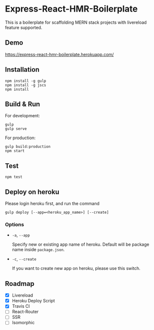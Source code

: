 # Express-React-HMR-Boilerplate

This is a boilerplate for scaffolding MERN stack projects with livereload feature supported.

## Demo

<https://express-react-hmr-boilerplate.herokuapp.com/>

## Installation

```
npm install -g gulp
npm install -g jscs
npm install
```

## Build & Run

For development:
```
gulp
gulp serve
```

For production:
```
gulp build:production
npm start
```

## Test

```
npm test
```

## Deploy on heroku

Please login heroku first, and run the command

```
gulp deploy [--app=<heroku_app_name>] [--create]
```

### Options

- `-a`, `--app`
  
  Specify new or existing app name of heroku. Default will be package name inside `package.json`.

- `-c`, `--create`
  
  If you want to create new app on heroku, please use this switch.

## Roadmap

- [x] Livereload
- [x] Heroku Deploy Script
- [x] Travis CI
- [ ] React-Router
- [ ] SSR
- [ ] Isomorphic